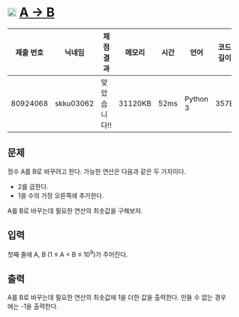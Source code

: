 # <img width="20px"  src="https://d2gd6pc034wcta.cloudfront.net/tier/9.svg" class="solvedac-tier"> [A → B](https://www.acmicpc.net/problem/16953) 

| 제출 번호 | 닉네임 | 채점 결과 | 메모리 | 시간 | 언어 | 코드 길이 |
|---|---|---|---|---|---|---|
|80924068|skku03062|맞았습니다!! |31120KB|52ms|Python 3|357B|

## 문제
<p>정수 A를 B로 바꾸려고 한다. 가능한 연산은 다음과 같은 두 가지이다.</p>

<ul>
	<li>2를 곱한다.</li>
	<li>1을 수의 가장 오른쪽에 추가한다. </li>
</ul>

<p>A를 B로 바꾸는데 필요한 연산의 최솟값을 구해보자.</p>

## 입력
<p>첫째 줄에 A, B (1 ≤ A < B ≤ 10<sup>9</sup>)가 주어진다.</p>

## 출력
<p>A를 B로 바꾸는데 필요한 연산의 최솟값에 1을 더한 값을 출력한다. 만들 수 없는 경우에는 -1을 출력한다.</p>

